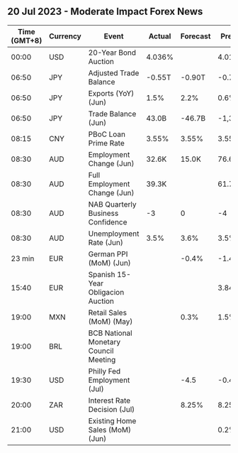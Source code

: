 ## 20 Jul 2023 - Moderate Impact Forex News
| Time (GMT+8) | Currency | Event | Actual | Forecast | Previous |
|------|----------|-------|--------|----------|----------|
| 00:00 | USD | 20-Year Bond Auction | 4.036% |  | 4.010% |
| 06:50 | JPY | Adjusted Trade Balance | -0.55T | -0.90T | -0.78T |
| 06:50 | JPY | Exports (YoY) (Jun) | 1.5% | 2.2% | 0.6% |
| 06:50 | JPY | Trade Balance (Jun) | 43.0B | -46.7B | -1,381.9B |
| 08:15 | CNY | PBoC Loan Prime Rate | 3.55% | 3.55% | 3.55% |
| 08:30 | AUD | Employment Change (Jun) | 32.6K | 15.0K | 76.6K |
| 08:30 | AUD | Full Employment Change (Jun) | 39.3K |  | 61.7K |
| 08:30 | AUD | NAB Quarterly Business Confidence | -3 | 0 | -4 |
| 08:30 | AUD | Unemployment Rate (Jun) | 3.5% | 3.6% | 3.5% |
| 23 min | EUR | German PPI (MoM) (Jun) |  | -0.4% | -1.4% |
| 15:40 | EUR | Spanish 15-Year Obligacion Auction |  |  | 3.842% |
| 19:00 | MXN | Retail Sales (MoM) (May) |  | 0.3% | 1.5% |
| 19:00 | BRL | BCB National Monetary Council Meeting |  |  |  |
| 19:30 | USD | Philly Fed Employment (Jul) |  | -4.5 | -0.4 |
| 20:00 | ZAR | Interest Rate Decision (Jul) |  | 8.25% | 8.25% |
| 21:00 | USD | Existing Home Sales (MoM) (Jun) |  |  | 0.2% |

